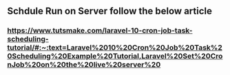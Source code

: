 ## Schdule Run on Server follow the below article

### https://www.tutsmake.com/laravel-10-cron-job-task-scheduling-tutorial/#:~:text=Laravel%2010%20Cron%20Job%20Task%20Scheduling%20Example%20Tutorial,Laravel%20Set%20CronJob%20on%20the%20live%20server%20
